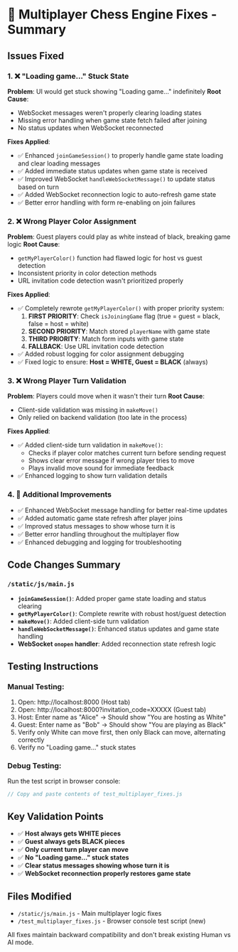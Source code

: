 # 🎯 Multiplayer Chess Engine Fixes - Summary

## Issues Fixed

### 1. ❌ "Loading game..." Stuck State
**Problem**: UI would get stuck showing "Loading game..." indefinitely
**Root Cause**: 
- WebSocket messages weren't properly clearing loading states
- Missing error handling when game state fetch failed after joining
- No status updates when WebSocket reconnected

**Fixes Applied**:
- ✅ Enhanced `joinGameSession()` to properly handle game state loading and clear loading messages
- ✅ Added immediate status updates when game state is received
- ✅ Improved WebSocket `handleWebSocketMessage()` to update status based on turn
- ✅ Added WebSocket reconnection logic to auto-refresh game state
- ✅ Better error handling with form re-enabling on join failures

### 2. ❌ Wrong Player Color Assignment
**Problem**: Guest players could play as white instead of black, breaking game logic
**Root Cause**: 
- `getMyPlayerColor()` function had flawed logic for host vs guest detection
- Inconsistent priority in color detection methods
- URL invitation code detection wasn't prioritized properly

**Fixes Applied**:
- ✅ Completely rewrote `getMyPlayerColor()` with proper priority system:
  1. **FIRST PRIORITY**: Check `isJoiningGame` flag (true = guest = black, false = host = white)
  2. **SECOND PRIORITY**: Match stored `playerName` with game state
  3. **THIRD PRIORITY**: Match form inputs with game state  
  4. **FALLBACK**: Use URL invitation code detection
- ✅ Added robust logging for color assignment debugging
- ✅ Fixed logic to ensure: **Host = WHITE, Guest = BLACK** (always)

### 3. ❌ Wrong Player Turn Validation
**Problem**: Players could move when it wasn't their turn
**Root Cause**: 
- Client-side validation was missing in `makeMove()`
- Only relied on backend validation (too late in the process)

**Fixes Applied**:
- ✅ Added client-side turn validation in `makeMove()`:
  - Checks if player color matches current turn before sending request
  - Shows clear error message if wrong player tries to move
  - Plays invalid move sound for immediate feedback
- ✅ Enhanced logging to show turn validation details

### 4. 🔧 Additional Improvements
- ✅ Enhanced WebSocket message handling for better real-time updates
- ✅ Added automatic game state refresh after player joins
- ✅ Improved status messages to show whose turn it is
- ✅ Better error handling throughout the multiplayer flow
- ✅ Enhanced debugging and logging for troubleshooting

## Code Changes Summary

### `/static/js/main.js`
- **`joinGameSession()`**: Added proper game state loading and status clearing
- **`getMyPlayerColor()`**: Complete rewrite with robust host/guest detection
- **`makeMove()`**: Added client-side turn validation
- **`handleWebSocketMessage()`**: Enhanced status updates and game state handling
- **WebSocket `onopen` handler**: Added reconnection state refresh logic

## Testing Instructions

### Manual Testing:
1. Open: http://localhost:8000 (Host tab)
2. Open: http://localhost:8000?invitation_code=XXXXX (Guest tab)
3. Host: Enter name as "Alice" → Should show "You are hosting as White"
4. Guest: Enter name as "Bob" → Should show "You are playing as Black"
5. Verify only White can move first, then only Black can move, alternating correctly
6. Verify no "Loading game..." stuck states

### Debug Testing:
Run the test script in browser console:
```javascript
// Copy and paste contents of test_multiplayer_fixes.js
```

## Key Validation Points
- ✅ **Host always gets WHITE pieces**
- ✅ **Guest always gets BLACK pieces**  
- ✅ **Only current turn player can move**
- ✅ **No "Loading game..." stuck states**
- ✅ **Clear status messages showing whose turn it is**
- ✅ **WebSocket reconnection properly restores game state**

## Files Modified
- `/static/js/main.js` - Main multiplayer logic fixes
- `/test_multiplayer_fixes.js` - Browser console test script (new)

All fixes maintain backward compatibility and don't break existing Human vs AI mode.
